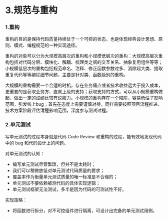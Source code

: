 # 3.规范与重构

### 1.重构

重构的目的是保持代码质量持续处于一个可控的状态，也是体现经典设计思想、原则、模式、编程规范的一种实现途径。

重构的对象可以分为大规模高层次的重构和小规模低层次的重构：大规模高层次重构包括对代码分层、模块化、解耦、梳理类之间的交互关系、抽象复用组件等等；小规模低层次的重构包括规范命名、注释、修正函数参数过多、消除超大类、提取重复代码等等编程细节问题，主要是针对类、函数级别的重构。

大规模的重构需要一个合适的时机，存在业务痛点或者技术收益远大于投入成本，更重要的是获取业务方、直属上级的支持；获取支持的方式，可以从小规模重构做起，做出一定的成绩比较有说服力。小规模的重构存在一个陷阱，容易低估了影响范围，引发线上bug；首先在态度上需要谨慎对待，同样需要按照项目流程推进，技术方案阶段评估清楚影响范围，深度参与测试过程。

### 2.单元测试

写单元测试的过程本身就是代码 Code Review 和重构的过程，能有效地发现代码中的 bug 和代码设计上的问题。

对单元测试的认知：

- 编写单元测试尽管繁琐，但并不是太耗时；
- 我们可以稍微放低对单元测试代码质量的要求；
- 覆盖率作为衡量单元测试质量的唯一标准是不合理的；
- 单元测试不要依赖被测代码的具体实现逻辑；
- 单元测试框架无法测试，多半是因为代码的可测试性不好。

实现策略：

- 将函数进行拆分，对不可控组件进行隔离，可设计出完备的单元测试用例。
